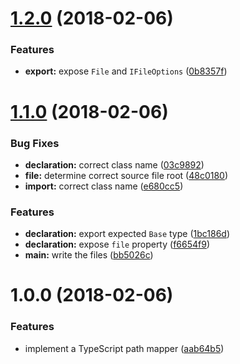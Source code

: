 <a name="1.2.0"></a>
# [1.2.0](https://github.com/ef-carbon/tspm/compare/v1.1.0...v1.2.0) (2018-02-06)


### Features

* **export:** expose `File` and `IFileOptions` ([0b8357f](https://github.com/ef-carbon/tspm/commit/0b8357f))

<a name="1.1.0"></a>
# [1.1.0](https://github.com/ef-carbon/tspm/compare/v1.0.0...v1.1.0) (2018-02-06)


### Bug Fixes

* **declaration:** correct class name ([03c9892](https://github.com/ef-carbon/tspm/commit/03c9892))
* **file:** determine correct source file root ([48c0180](https://github.com/ef-carbon/tspm/commit/48c0180))
* **import:** correct class name ([e680cc5](https://github.com/ef-carbon/tspm/commit/e680cc5))


### Features

* **declaration:** export expected `Base` type ([1bc186d](https://github.com/ef-carbon/tspm/commit/1bc186d))
* **declaration:** expose `file` property ([f6654f9](https://github.com/ef-carbon/tspm/commit/f6654f9))
* **main:** write the files ([bb5026c](https://github.com/ef-carbon/tspm/commit/bb5026c))

<a name="1.0.0"></a>
# 1.0.0 (2018-02-06)


### Features

* implement a TypeScript path mapper ([aab64b5](https://github.com/ef-carbon/tspm/commit/aab64b5))
